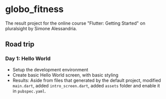 # globo_fitness

The result project for the online course "Flutter: Getting Started" on pluralsight by Simone Alessandria.

## Road trip

### Day 1: Hello World

- Setup the development environment
- Create basic Hello World screen, with basic styling
- Results: Aside from files that generated by the default project, modified `main.dart`, added `intro_screen.dart`, added `assets` folder and enable it in `pubspec.yaml`.
